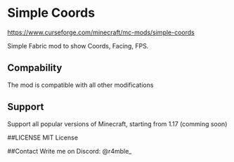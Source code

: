 # Simple Coords
https://www.curseforge.com/minecraft/mc-mods/simple-coords

Simple Fabric mod to show Coords, Facing, FPS.
## Compability
The mod is compatible with all other modifications

## Support 
Support all popular versions of Minecraft, starting from 1.17 (comming soon)

##LICENSE
MIT License

##Contact
Write me on Discord: @r4mble_
